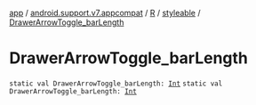[app](../../../index.md) / [android.support.v7.appcompat](../../index.md) / [R](../index.md) / [styleable](index.md) / [DrawerArrowToggle_barLength](./-drawer-arrow-toggle_bar-length.md)

# DrawerArrowToggle_barLength

`static val DrawerArrowToggle_barLength: `[`Int`](https://kotlinlang.org/api/latest/jvm/stdlib/kotlin/-int/index.html)
`static val DrawerArrowToggle_barLength: `[`Int`](https://kotlinlang.org/api/latest/jvm/stdlib/kotlin/-int/index.html)